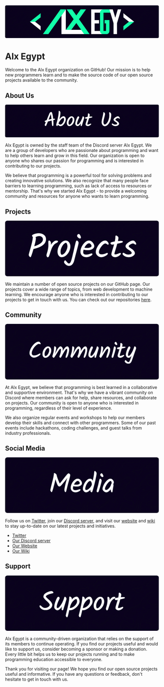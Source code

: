 
![](media/alxegypt.png)
# Alx Egypt

Welcome to the Alx Egypt organization on GitHub! Our mission is to help new programmers learn and to make the source code of our open source projects available to the community.



## About Us

![](media/about.png)

Alx Egypt is owned by the staff team of the Discord server Alx Egypt. We are a group of developers who are passionate about programming and want to help others learn and grow in this field. Our organization is open to anyone who shares our passion for programming and is interested in contributing to our projects.

We believe that programming is a powerful tool for solving problems and creating innovative solutions. We also recognize that many people face barriers to learning programming, such as lack of access to resources or mentorship. That's why we started Alx Egypt - to provide a welcoming community and resources for anyone who wants to learn programming.



## Projects

![](media/Projects.png)

We maintain a number of open source projects on our GitHub page. Our projects cover a wide range of topics, from web development to machine learning. We encourage anyone who is interested in contributing to our projects to get in touch with us. You can check out our repositories [here](https://github.com/orgs/Egypt-Coders/repositories).



## Community

![](media/Community.png)

At Alx Egypt, we believe that programming is best learned in a collaborative and supportive environment. That's why we have a vibrant community on Discord where members can ask for help, share resources, and collaborate on projects. Our community is open to anyone who is interested in programming, regardless of their level of experience.

We also organize regular events and workshops to help our members develop their skills and connect with other programmers. Some of our past events include hackathons, coding challenges, and guest talks from industry professionals.



## Social Media

![](media/media.png)

Follow us on [Twitter](https://twitter.com/alx_egypt), join our [Discord server](https://discord.gg/Alx), and visit our [website](https://egypt-coders.com/) and [wiki](https://alx.wiki) to stay up-to-date on our latest projects and initiatives.

- [Twitter](https://twitter.com/alx_egypt)
- [Our Discord server](https://discord.gg/Alx)
- [Our Website](https://egypt-coders.com/) 
- [Our Wiki](https://alx.wiki)



## Support

![](media/support.png)

Alx Egypt is a community-driven organization that relies on the support of its members to continue operating. If you find our projects useful and would like to support us, consider becoming a sponsor or making a donation. Every little bit helps us to keep our projects running and to make programming education accessible to everyone.

Thank you for visiting our page! We hope you find our open source projects useful and informative. If you have any questions or feedback, don't hesitate to get in touch with us.